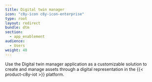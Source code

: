 ```yaml
---
title: Digital twin manager
icon: "c8y-icon c8y-icon-enterprise"
type: root
layout: redirect
bundle: dtm
section:
  - app_enablement
audience:
  - Users
weight: 40
---
```


Use the Digital twin manager application as a customizable solution to create and manage assets through a digital representation in the {{< product-c8y-iot >}} platform.
